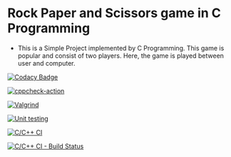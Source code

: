 # Rock Paper and Scissors game in C Programming

* This is a Simple Project implemented by C Programming. This game is popular and consist of two players. Here, the game is played between user and computer.

[![Codacy Badge](https://app.codacy.com/project/badge/Grade/e217bddae1a9436d8a9946c5a17fc4e4)](https://www.codacy.com/gh/Priyadharshni05/MiniProject_RockPaperScissor/dashboard?utm_source=github.com&amp;utm_medium=referral&amp;utm_content=Priyadharshni05/MiniProject_RockPaperScissor&amp;utm_campaign=Badge_Grade)

[![cppcheck-action](https://github.com/Priyadharshni05/MiniProject_RockPaperScissor/actions/workflows/cppcheck.yml/badge.svg)](https://github.com/Priyadharshni05/MiniProject_RockPaperScissor/actions/workflows/cppcheck.yml)

[![Valgrind](https://github.com/Priyadharshni05/MiniProject_RockPaperScissor/actions/workflows/Valgrind.yml/badge.svg)](https://github.com/Priyadharshni05/MiniProject_RockPaperScissor/actions/workflows/Valgrind.yml)

[![Unit testing](https://github.com/Priyadharshni05/MiniProject_RockPaperScissor/actions/workflows/unit-test.yml/badge.svg)](https://github.com/Priyadharshni05/MiniProject_RockPaperScissor/actions/workflows/unit-test.yml)

[![C/C++ CI](https://github.com/Priyadharshni05/MiniProject_RockPaperScissor/actions/workflows/c-build.yml/badge.svg)](https://github.com/Priyadharshni05/MiniProject_RockPaperScissor/actions/workflows/c-build.yml)

[![C/C++ CI - Build Status](https://github.com/Priyadharshni05/MiniProject_RockPaperScissor/actions/workflows/c-cpp.yml/badge.svg)](https://github.com/Priyadharshni05/MiniProject_RockPaperScissor/actions/workflows/c-cpp.yml)
